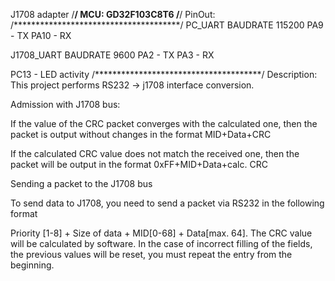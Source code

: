 J1708 adapter
/**************************************/
MCU: GD32F103C8T6
/**************************************/
PinOut:
/**************************************/
PC_UART BAUDRATE 115200
PA9 - TX
PA10 - RX

J1708_UART BAUDRATE 9600
PA2 - TX
PA3 - RX

PC13 - LED activity
/**************************************/
Description: 
This project performs RS232 -> j1708 interface conversion.

Admission with J1708 bus:

If the value of the CRC packet converges with the calculated one, then the packet is output without changes in the format
MID+Data+CRC

If the calculated CRC value does not match the received one, then the packet will be output in the format
0xFF+MID+Data+calc. CRC

Sending a packet to the J1708 bus

To send data to J1708, you need to send a packet via RS232 in the following format

Priority [1-8] + Size of data + MID[0-68] + Data[max. 64]. The CRC value will be calculated by software. In the case of incorrect filling of the fields, the previous values ​​will be reset, you must repeat the entry from the beginning.
